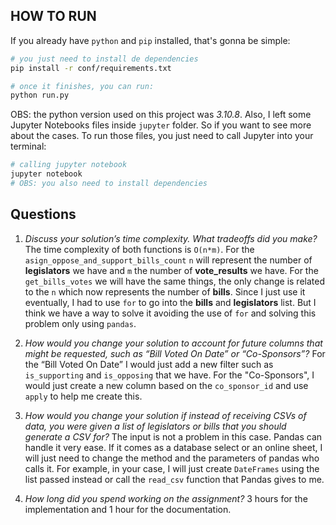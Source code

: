 ## HOW TO RUN

If you already have `python` and `pip` installed, that's gonna be simple:

```bash
# you just need to install de dependencies
pip install -r conf/requirements.txt

# once it finishes, you can run:
python run.py
```

OBS: the python version used on this project was *3.10.8*. Also, I left some Jupyter Notebooks files inside `jupyter` folder. So if you want to see more about the cases. To run those files, you just need to call Jupyter into your terminal:

```bash
# calling jupyter notebook
jupyter notebook
# OBS: you also need to install dependencies
```

## Questions

1. _Discuss your solution’s time complexity. What tradeoffs did you make?_
The time complexity of both functions is `O(n*m)`. For the `asign_oppose_and_support_bills_count` `n` will represent the number of **legislators** we have and `m` the number of **vote_results** we have. For the `get_bills_votes` we will have the same things, the only change is related to the `n` which now represents the number of **bills**. Since I just use it eventually, I had to use `for` to go into the **bills** and **legislators** list. But I think we have a way to solve it avoiding the use of `for` and solving this problem only using `pandas`.

2. _How would you change your solution to account for future columns that might be requested, such as “Bill Voted On Date” or “Co-Sponsors”?_
For the “Bill Voted On Date” I would just add a new filter such as `is_supporting` and `is_opposing` that we have. For the "Co-Sponsors", I would just create a new column based on the `co_sponsor_id` and use `apply` to help me create this.

3. _How would you change your solution if instead of receiving CSVs of data, you were given a list of legislators or bills that you should generate a CSV for?_
The input is not a problem in this case. Pandas can handle it very ease. If it comes as a database select or an online sheet, I will just need to change the method and the parameters of pandas who calls it. For example, in your case, I will just create `DateFrames` using the list passed instead or call the `read_csv` function that Pandas gives to me.

4. _How long did you spend working on the assignment?_
3 hours for the implementation and 1 hour for the documentation.



